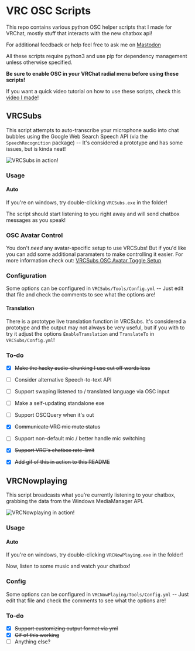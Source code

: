 # VRC OSC Scripts
This repo contains various python OSC helper scripts that I made for VRChat, mostly stuff that interacts with the new chatbox api!

For additional feedback or help feel free to ask me on [Mastodon](https://social.gamingecke.space/@eiffelturm)

All these scripts require python3 and use pip for dependency management unless otherwise specified.

**Be sure to enable OSC in your VRChat radial menu before using these scripts!**

If you want a quick video tutorial on how to use these scripts, check this [video I made](https://www.youtube.com/watch?v=y9XOGtOaIV8)!

## VRCSubs
This script attempts to auto-transcribe your microphone audio into chat bubbles using the Google Web Search Speech API (via the `SpeechRecognition` package) -- It's considered a prototype and has some issues, but is kinda neat!

![VRCSubs in action!](https://raw.githubusercontent.com/Eiffelturm/VRC-OSC-Scripts/main/img/subtitles.gif)

### Usage
#### Auto
If you're on windows, try double-clicking `VRCSubs.exe` in the folder!

The script should start listening to you right away and will send chatbox messages as you speak!

### OSC Avatar Control
You don't _need_ any avatar-specific setup to use VRCSubs! But if you'd like you can add some additional paramaters to make controlling it easier. For more information check out: [VRCSubs OSC Avatar Toggle Setup](https://github.com/Eiffelturm/VRC-OSC-Scripts/wiki/VRCSubs-OSC-Avatar-Toggle-Setup)

### Configuration
Some options can be configured in `VRCSubs/Tools/Config.yml` -- Just edit that file and check the comments to see what the options are!

#### Translation
There is a prototype live translation function in VRCSubs. It's considered a prototype and the output may not always be very useful, but if you with to try it adjust the options `EnableTranslation` and `TranslateTo` in `VRCSubs/Config.yml`!

### To-do
- [x] ~~Make the hacky audio-chunking I use cut off words less~~
- [ ] Consider alternative Speech-to-text API
- [ ] Support swaping listened to / translated language via OSC input
- [ ] Make a self-updating standalone exe
- [ ] Support OSCQuery when it's out
- [x] ~~Communicate VRC mic mute status~~
- [ ] Support non-default mic / better handle mic switching
- [X] ~~Support VRC's chatbox rate-limit~~
- [x] ~~Add gif of this in action to this README~~


## VRCNowplaying
This script broadcasts what you're currently listening to your chatbox, grabbing the data from the Windows MediaManager API.

![VRCNowplaying in action!](https://raw.githubusercontent.com/Eiffelturm/VRC-OSC-Scripts/main/img/nowplaying.gif)

### Usage
#### Auto
If you're on windows, try double-clicking `VRCNowPlaying.exe` in the folder!

Now, listen to some music and watch your chatbox!

### Config
Some options can be configured in `VRCNowPlaying/Tools/Config.yml` -- Just edit that file and check the comments to see what the options are!

### To-do
- [x] ~~Support customizing output format via yml~~
- [x] ~~Gif of this working~~
- [ ] Anything else?